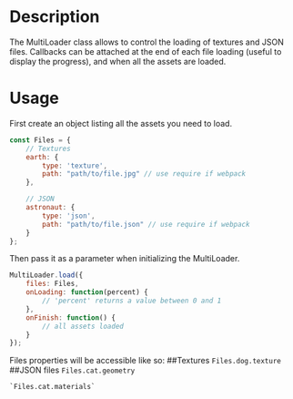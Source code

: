 Description
==================

The MultiLoader class allows to control the loading of textures and JSON files.
Callbacks can be attached at the end of each file loading (useful to display the progress), and when all the assets are loaded.


Usage
==================
First create an object listing all the assets you need to load.

```javascript
const Files = {
    // Textures
    earth: {
        type: 'texture',
        path: "path/to/file.jpg" // use require if webpack
    },

    // JSON
    astronaut: {
        type: 'json',
        path: "path/to/file.json" // use require if webpack
    }
};
```

Then pass it as a parameter when initializing the MultiLoader.

```javascript
MultiLoader.load({
    files: Files, 
    onLoading: function(percent) {
        // 'percent' returns a value between 0 and 1 
    },
    onFinish: function() {
        // all assets loaded
    }
});
```

Files properties will be accessible like so:
##Textures
    `Files.dog.texture`
##JSON files
    `Files.cat.geometry`
    
    `Files.cat.materials`


